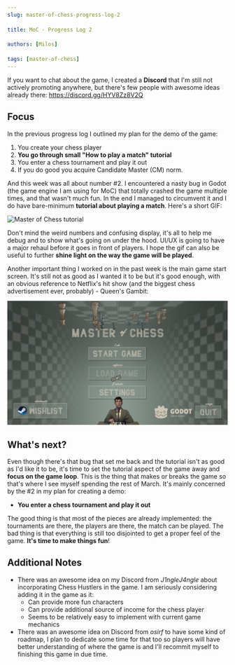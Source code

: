 ```yaml
---
slug: master-of-chess-progress-log-2

title: MoC - Progress Log 2

authors: [Milos]

tags: [master-of-chess]
---
```


If you want to chat about the game, I created a **Discord** that I'm still not actively promoting anywhere, but there's few people with awesome ideas already there: https://discord.gg/HYV8Zz8V2Q

## Focus

In the previous progress log I outlined my plan for the demo of the game:

1.  You create your chess player
2.  **You go through small "How to play a match" tutorial**
3.  You enter a chess tournament and play it out
4.  If you do good you acquire Candidate Master (CM) norm.

And this week was all about number #2. I encountered a nasty bug in Godot (the game engine I am using for MoC) that totally crashed the game multiple times, and that wasn't much fun. In the end I managed to circumvent it and I do have bare-minimum **tutorial about playing a match**. Here's a short GIF:

![Master of Chess tutorial](./tutorial.gif)

Don't mind the weird numbers and confusing display, it's all to help me debug and to show what's going on under the hood. UI/UX is going to have a major rehaul before it goes in front of players. I hope the gif can also be useful to further **shine light on the way the game will be played**.

Another important thing I worked on in the past week is the main game start screen. It's still not as good as I wanted it to be but it's good enough, with an obvious reference to Netflix's hit show (and the biggest chess advertisement ever, probably) - Queen's Gambit:

![Start Menu](./start-menu.jpg)

## What's next?

Even though there's that bug that set me back and the tutorial isn't as good as I'd like it to be, it's time to set the tutorial aspect of the game away and **focus on the game loop**. This is the thing that makes or breaks the game so that's where I see myself spending the rest of March. It's mainly concerned by the #2 in my plan for creating a demo:

- **You enter a chess tournament and play it out**

The good thing is that most of the pieces are already implemented: the tournaments are there, the players are there, the match can be played. The bad thing is that everything is still too disjointed to get a proper feel of the game. **It's time to make things fun**!

## Additional Notes

- There was an awesome idea on my Discord from _J1ngleJ4ngle_ about incorporating Chess Hustlers in the game. I am seriously considering adding it in the game as it:
  - Can provide more fun characters
  - Can provide additional source of income for the chess player
  - Seems to be relatively easy to implement with current game mechanics
- There was an awesome idea on Discord from _osirf_ to have some kind of roadmap, I plan to dedicate some time for that too so players will have better understanding of where the game is and I'll recommit myself to finishing this game in due time.
